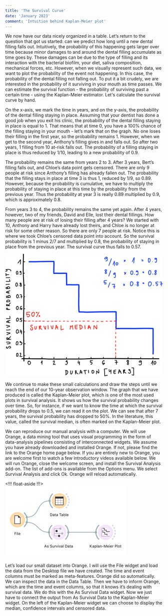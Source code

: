 ```yaml
---
title: 'The Survival Curve'
date: 'January 2023'
comment: 'Intuition behind Kaplan-Meier plot'
---
```


We now have our data nicely organized in a table. Let’s return to the question that got us started: can we predict how long until a new dental filling falls out. Intuitively, the probability of this happening gets larger over time because minor damages to and around the dental filling accumulate as time goes by. These damages can be due to the type of filling and its interaction with the bacterial biofilm, your diet, saliva composition, mechanical forces, etc. However, when we visually represent such data, we want to plot the probability of the event not happening. In this case, the probability of the dental filling not falling out. To put it a bit crudely, we are interested in the probability of it surviving in your mouth as time passes. We can estimate the survival function - the probability of surviving past a certain time - using the Kaplan-Meier estimator. Let's calculate the survival curve by hand.

On the x-axis, we mark the time in years, and on the y-axis, the probability of the dental filling staying in place. Assuming that your dentist has done a good job when you exit his clinic, the probability of the dental filling staying in place is equal to 1. That means that at time 0, you have a 100% chance of the filling staying in your mouth - let’s mark that on the graph. No one loses their filling in the first year, so the probability remains 1. However, when we get to the second year, Anthony’s filling gives in and falls out. So after two years, 1 filling from 10 at-risk falls out. The probability of a filling staying in place is thus reduced by 1/10, leading to a new probability of 0.9. 

The probability remains the same from years 2 to 3. After 3 years, Bert’s filling falls out, and Chloe’s data point gets censored. There are only 9 people at risk since Anthony’s filling has already fallen out. The probability that the filling stays in place at time 3 is thus 1, reduced by 1/9, so 0.89. However, because the probability is cumulative, we have to multiply the probability of staying in place at this time by the probability from the previous year. Thus the probability at year 3 is really 0.89 multiplied by 0.9, which is approximately 0.8. 

From years 3 to 4, the probability remains the same yet again. After 4 years, however, two of my friends, David and Elle, lost their dental fillings. How many people are at risk of losing their filling after 4 years? We started with 10, Anthony and Harry have already lost theirs, and Chloe is no longer at risk for some other reason. So there are only 7 people at risk. Notice this is where we took Chloe’s censored data point into account. So the survival probability is 1 minus 2/7 and multiplied by 0.8, the probability of staying in place from the previous year. The survival curve thus falls to 0.57.

![](02-KMplot-1.png)

We continue to make these small calculations and draw the steps until we reach the end of our 10-year observation window. The graph that we have produced is called the Kaplan-Meier plot, which is one of the most used plots in survival analysis. It shows us how the survival probability changes over time. So, for instance, if we want to know the time at which the survival probability drops to 0.5, we can read it on the plot. We can see that after 7 years, the survival probability has dropped to 50%. In the literature, this value, called the survival median, is often marked on the Kaplan-Meier plot. 

We can reproduce our manual analysis with a computer. We will use Orange, a data mining tool that uses visual programming in the form of data-analysis pipelines consisting of interconnected widgets. We assume you have already downloaded and installed Orange. If not, please find the link to the Orange home page below. If you are entirely new to Orange, you are welcome first to watch a few introductory videos available below. We will run Orange, close the welcome screen, and install the Survival Analysis add-on. The list of add-ons is available from the Options menu. We select Survival Analysis and click Ok. Orange will reload automatically.

<!!! float-aside !!!>
![](02-workflow.png)

Let’s load our small dataset into Orange. I will use the File widget and load the data from the Desktop file we have created. The time and event columns must be marked as meta-features. Orange did so automatically. We can inspect the data in the Data Table. Then we have to inform Orange, which are the time and event columns, so that it knows it’s dealing with survival data. We do this with the As Survival Data widget. Now we just have to connect the output from As Survival Data to the Kaplan-Meier widget. On the left of the Kaplan-Meier widget we can choose to display the median, confidence intervals and censored data. 

